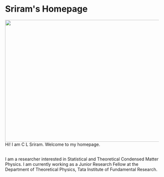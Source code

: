 # Sriram's Homepage
<img align = "left" src="Photo.JPG" width="600" height="400">
Hi! I am C L Sriram. Welcome to my homepage.
<br/><br/>

I am a researcher interested in Statistical and Theoretical Condensed Matter Physics. I am currently working as a Junior Research Fellow at the Department of Theoretical Physics, Tata Institute of Fundamental Research.
